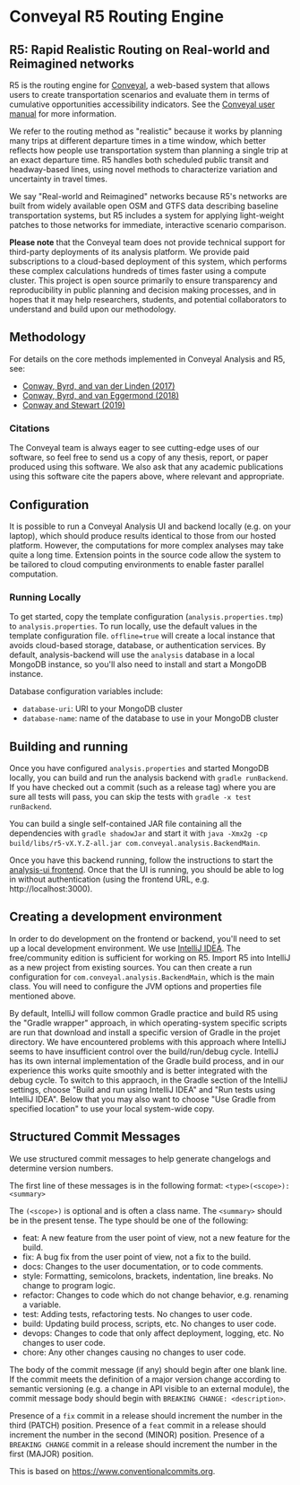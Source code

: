 # Conveyal R5 Routing Engine

## R5: Rapid Realistic Routing on Real-world and Reimagined networks
R5 is the routing engine for [Conveyal](https://www.conveyal.com/learn), a web-based system that allows users to create transportation scenarios and evaluate them in terms of cumulative opportunities accessibility indicators. See the [Conveyal user manual](https://docs.conveyal.com/) for more information.

We refer to the routing method as "realistic" because it works by planning many trips at different departure times in a time window, which better reflects how people use transportation system than planning a single trip at an exact departure time. R5 handles both scheduled public transit and headway-based lines, using novel methods to characterize variation and uncertainty in travel times.

We say "Real-world and Reimagined" networks because R5's networks are built from widely available open OSM and GTFS data describing baseline transportation systems, but R5 includes a system for applying light-weight patches to those networks for immediate, interactive scenario comparison.

**Please note** that the Conveyal team does not provide technical support for third-party deployments of its analysis platform. We provide paid subscriptions to a cloud-based deployment of this system, which performs these complex calculations hundreds of times faster using a compute cluster. This project is open source primarily to ensure transparency and reproducibility in public planning and decision making processes, and in hopes that it may help researchers, students, and potential collaborators to understand and build upon our methodology.

## Methodology

For details on the core methods implemented in Conveyal Analysis and R5, see:

* [Conway, Byrd, and van der Linden (2017)](http://hdl.handle.net/2286/R.A.218654)
* [Conway, Byrd, and van Eggermond (2018)](https://www.jtlu.org/index.php/jtlu/article/view/1074)
* [Conway and Stewart (2019)](https://files.indicatrix.org/Conway-Stewart-2019-Charlie-Fare-Constraints.pdf)

### Citations

The Conveyal team is always eager to see cutting-edge uses of our software, so feel free to send us a copy of any thesis, report, or paper produced using this software. We also ask that any academic publications using this software cite the papers above, where relevant and appropriate.

## Configuration

It is possible to run a Conveyal Analysis UI and backend locally (e.g. on your laptop), which should produce results identical to those from our hosted platform. However, the computations for more complex analyses may take quite a long time. Extension points in the source code allow the system to be tailored to cloud computing environments to enable faster parallel computation.

### Running Locally

To get started, copy the template configuration (`analysis.properties.tmp`) to `analysis.properties`.
To run locally, use the default values in the template configuration file. `offline=true` will create a local instance that avoids cloud-based storage, database, or authentication services.
By default, analysis-backend will use the `analysis` database in a local MongoDB instance, so you'll also need to install and start a MongoDB instance.

Database configuration variables include:

- `database-uri`: URI to your MongoDB cluster
- `database-name`: name of the database to use in your MongoDB cluster

## Building and running

Once you have configured `analysis.properties` and started MongoDB locally, you can build and run the analysis backend with `gradle runBackend`. If you have checked out a commit (such as a release tag) where you are sure all tests will pass, you can skip the tests with `gradle -x test runBackend`.

You can build a single self-contained JAR file containing all the dependencies with `gradle shadowJar` and start it with `java -Xmx2g -cp build/libs/r5-vX.Y.Z-all.jar com.conveyal.analysis.BackendMain`.

Once you have this backend running, follow the instructions to start the [analysis-ui frontend](https://github.com/conveyal/analysis-ui). Once that the UI is running, you should be able to log in without authentication (using the frontend URL, e.g. http://localhost:3000). 

## Creating a development environment

In order to do development on the frontend or backend, you'll need to set up a local development environment. We use [IntelliJ IDEA](https://www.jetbrains.com/idea/). The free/community edition is sufficient for working on R5. Import R5 into IntelliJ as a new project from existing sources. You can then create a run configuration for `com.conveyal.analysis.BackendMain`, which is the main class. You will need to configure the JVM options and properties file mentioned above.

By default, IntelliJ will follow common Gradle practice and build R5 using the "Gradle wrapper" approach, in which operating-system specific scripts are run that download and install a specific version of Gradle in the projet directory. We have encountered problems with this approach where IntelliJ seems to have insufficient control over the build/run/debug cycle. IntelliJ has its own internal implementation of the Gradle build process, and in our experience this works quite smoothly and is better integrated with the debug cycle. To switch to this appraoch, in the Gradle section of the IntelliJ settings, choose "Build and run using IntelliJ IDEA" and "Run tests using IntelliJ IDEA". Below that you may also want to choose "Use Gradle from specified location" to use your local system-wide copy.

## Structured Commit Messages

We use structured commit messages to help generate changelogs and determine version numbers.

The first line of these messages is in the following format: `<type>(<scope>): <summary>` 

The `(<scope>)` is optional and is often a class name. The `<summary>` should be in the present tense. The type should be one of the following:

- feat: A new feature from the user point of view, not a new feature for the build.
- fix: A bug fix from the user point of view, not a fix to the build.
- docs: Changes to the user documentation, or to code comments.
- style: Formatting, semicolons, brackets, indentation, line breaks. No change to program logic.
- refactor: Changes to code which do not change behavior, e.g. renaming a variable.
- test: Adding tests, refactoring tests. No changes to user code.
- build: Updating build process, scripts, etc. No changes to user code.
- devops: Changes to code that only affect deployment, logging, etc. No changes to user code.
- chore: Any other changes causing no changes to user code.

The body of the commit message (if any) should begin after one blank line. If the commit meets the definition of a major version change according to semantic versioning (e.g. a change in API visible to an external module), the commit message body should begin with `BREAKING CHANGE: <description>`.

Presence of a `fix` commit in a release should increment the number in the third (PATCH) position.
Presence of a `feat` commit in a release should increment the number in the second (MINOR) position.
Presence of a `BREAKING CHANGE` commit in a release should increment the number in the first (MAJOR) position.

This is based on https://www.conventionalcommits.org.
